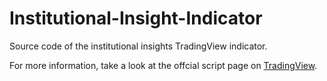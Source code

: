 # Institutional-Insight-Indicator
Source code of the institutional insights TradingView indicator.

For more information, take a look at the offcial script page on [TradingView](https://www.tradingview.com/script/eHaoL5He-Institutional-Insight-Indicator/).

